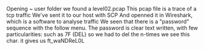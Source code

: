 Opening ~ user folder we found a level02.pcap This pcap file is a trace of a tcp
traffic We've sent it to our host with SCP And openned it in Wireshark, which is
a software to analyse traffic We seen that there is a "password" sequence with
the follow menu. The password is clear text written, with few particularities:
such as 7F (DEL) so we had to del the n-times we see this char. it gives us
ft_waNDReL0L
